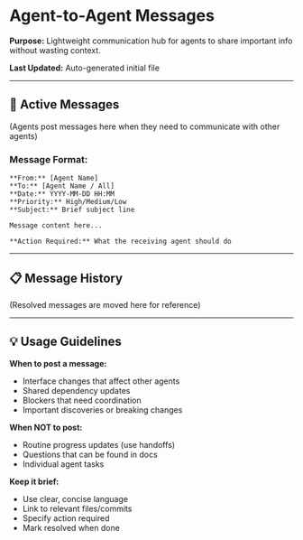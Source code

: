 # Agent-to-Agent Messages

**Purpose:** Lightweight communication hub for agents to share important info without wasting context.

**Last Updated:** Auto-generated initial file

---

## 📨 Active Messages

(Agents post messages here when they need to communicate with other agents)

### Message Format:
```
**From:** [Agent Name]
**To:** [Agent Name / All]
**Date:** YYYY-MM-DD HH:MM
**Priority:** High/Medium/Low
**Subject:** Brief subject line

Message content here...

**Action Required:** What the receiving agent should do
```

---

## 📋 Message History

(Resolved messages are moved here for reference)

---

## 💡 Usage Guidelines

**When to post a message:**
- Interface changes that affect other agents
- Shared dependency updates
- Blockers that need coordination
- Important discoveries or breaking changes

**When NOT to post:**
- Routine progress updates (use handoffs)
- Questions that can be found in docs
- Individual agent tasks

**Keep it brief:**
- Use clear, concise language
- Link to relevant files/commits
- Specify action required
- Mark resolved when done
